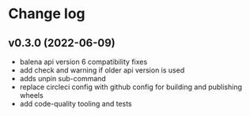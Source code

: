 # Change log

## v0.3.0 (2022-06-09)
* balena api version 6 compatibility fixes
* add check and warning if older api version is used
* adds unpin sub-command
* replace circleci config with github config for building and publishing wheels
* add code-quality tooling and tests

